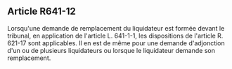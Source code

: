 Article R641-12
----
Lorsqu'une demande de remplacement du liquidateur est formée devant le tribunal,
en application de l'article L. 641-1-1, les dispositions de l'article R. 621-17
sont applicables. Il en est de même pour une demande d'adjonction d'un ou de
plusieurs liquidateurs ou lorsque le liquidateur demande son remplacement.
